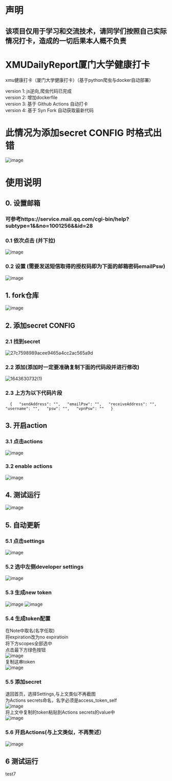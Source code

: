 # 声明    
## 该项目仅用于学习和交流技术，请同学们按照自己实际情况打卡，造成的一切后果本人概不负责  
# XMUDailyReport厦门大学健康打卡
xmu健康打卡（厦门大学健康打卡）（基于python爬虫与docker自动部署）

version 1: js逆向,爬虫代码已完成  
version 2: 增加dockerfile  
version 3: 基于 Github Actions 自动打卡  
version 4: 基于 Syn Fork 自动获取最新代码  

# 此情况为添加secret  CONFIG 时格式出错
![image](https://user-images.githubusercontent.com/68174279/151790352-94bf281a-8a57-454a-af5a-dc037d97ea4d.png)


# 使用说明  
## 0. 设置邮箱  
### 可参考https://service.mail.qq.com/cgi-bin/help?subtype=1&&no=1001256&&id=28  
### 0.1 依次点击  (并下拉)  
![image](https://user-images.githubusercontent.com/68174279/149703183-a94db2e0-0ce9-43f4-a738-b60c5995698d.png)  
### 0.2 设置  (需要发送短信取得的授权码即为下面的邮箱密码emailPsw)
![image](https://user-images.githubusercontent.com/68174279/149703272-ebd284b6-a377-4c7f-9859-90f4819f2a76.png)  

## 1. fork仓库  
![image](https://user-images.githubusercontent.com/68174279/149883079-3944ff23-4cbe-42e6-988e-f0fddc136b42.png)  
## 2. 添加secret  CONFIG  
### 2.1 找到secret  
![27c7598989acee9465a4cc2ac565a9d](https://user-images.githubusercontent.com/68174279/149702401-d6e58fab-7abb-483a-8136-60ef7bc82455.png)  
### 2.2 添加(添加时一定要准确复制下面的代码段并进行修改)  
![1643630732(1)](https://user-images.githubusercontent.com/68174279/151791020-bfc3600c-51b2-4242-9e17-c9181c2ad9c4.png)  

### 2.3 上方为以下代码片段
`  
{  
  "sendAddress": "",  
  "emailPsw": "",  
  "receiveAddress": "",  
  "username": "",  
  "psw": "",  
  "vpnPsw": ""  
}  
`
## 3. 开启action  
### 3.1 点击actions  
![image](https://user-images.githubusercontent.com/68174279/149702479-75bf2b14-36e1-4bbd-a611-f43a262c233d.png)  

### 3.2 enable actions  
![image](https://user-images.githubusercontent.com/68174279/149702683-3621181f-d007-47c1-9bfe-7e9090376c8f.png)

## 4. 测试运行  
![image](https://user-images.githubusercontent.com/68174279/149702965-48cae795-2d47-4db0-8060-fb46b6fe660f.png)

## 5. 自动更新
### 5.1 点击settings
![image](https://user-images.githubusercontent.com/61792863/172390223-dcf2a71c-d3c6-4864-bd9d-ffd1944dfff8.png)

### 5.2 选中左侧developer settings
![image](https://user-images.githubusercontent.com/61792863/172390523-a6dee0ae-c4b2-431c-86b1-d589ae26642a.png)

### 5.3 生成new token
![image](https://user-images.githubusercontent.com/61792863/172390639-72b6fed7-6621-4c6a-bfa6-22cd932fa9cf.png)
![image](https://user-images.githubusercontent.com/61792863/172390721-7c023700-fdea-4eda-b8da-e73771c10364.png)

### 5.4 生成token配置  
在Note中取名(名字任取)  
将expiration改为no expiratioin  
将下方scopes全部选中  
点击最下方绿色按钮  
![image](https://user-images.githubusercontent.com/61792863/172391338-15cd9225-8517-4bbf-b76b-52e416b0c1e7.png)  
复制这串token  
![image](https://user-images.githubusercontent.com/61792863/172395834-96e62bd0-2eea-4f41-8613-b19abfa6d5fa.png)  


### 5.5 添加secret  
退回首页，选择Settings,与上文类似不再截图  
为Actions secrets命名，名字必须是access_token_self  
![image](https://user-images.githubusercontent.com/61792863/172392824-083c5141-3d5b-4ea1-b02a-92dd6dc255c0.png)  
将上文中复制的token粘贴到Actions secrets的value中  
![image](https://user-images.githubusercontent.com/61792863/172393785-3a4b0b25-f808-4cf8-a765-658122d2a7d8.png)  

### 5.6 开启Actions(与上文类似，不再赘述）  
![image](https://user-images.githubusercontent.com/68174279/172399455-bb6f50eb-d2c1-4799-a587-4d792589d12b.png)


## 6 测试运行  



test7
